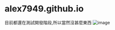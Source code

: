 # alex7949.github.io
目前都還在測試開發階段,所以當然沒甚麼東西
![image](https://github.com/alex7949/alex7949.github.io/blob/master/ChineseChessDiaryTest001.htmlP_20161002_131328_vHDR_Auto.jpg)
